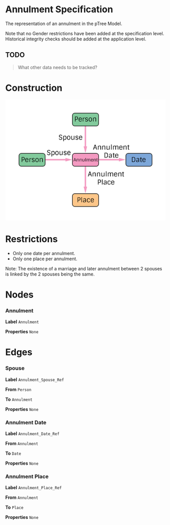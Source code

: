 # Annulment Specification
The representation of an annulment in the pTree Model.

Note that no Gender restrictions have been added at the specification level. Historical integrity checks should be added at the application level.

## TODO
> What other data needs to be tracked?

# Construction

![](../img/what/annulment.png)

# Restrictions
* Only one date per annulment.
* Only one place per annulment.

Note: The existence of a marriage and later annulment between 2 spouses is linked by the 2 spouses being the same.

# Nodes

### Annulment

**Label** `Annulment`

**Properties**
`None`

# Edges

### Spouse

**Label** `Annulment_Spouse_Ref`

**From** `Person`

**To** `Annulment`

**Properties**
`None`

### Annulment Date

**Label** `Annulment_Date_Ref`

**From** `Annulment`

**To** `Date`

**Properties**
`None`

### Annulment Place

**Label** `Annulment_Place_Ref`

**From** `Annulment`

**To** `Place`

**Properties**
`None`